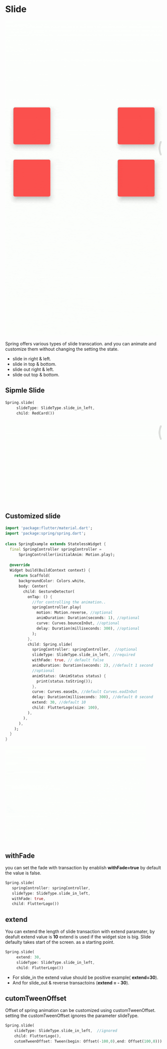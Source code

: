 # Slide

 ![all_slide](https://github.com/KaushickSArgekar/spring/blob/master/assets/all_slide.gif?raw=true)

Spring offers various types of slide transcation. and you can animate and customize them without changing the setting the state.

- slide in right & left.
- slide in top & bottom.
- slide out right & left.
- slide out top & bottom.

## Sipmle Slide 

```dart
Spring.slide(
     slideType: SlideType.slide_in_left,
     child: RedCard())
 ```
 ![simple_slide](https://github.com/KaushickSArgekar/spring/blob/master/assets/simple_slide.gif?raw=true)
 


## Customized slide

```dart
import 'package:flutter/material.dart';
import 'package:spring/spring.dart';

class SpringExample extends StatelessWidget {
  final SpringController springController =
      SpringController(initialAnim: Motion.play);

  @override
  Widget build(BuildContext context) {
    return Scaffold(
      backgroundColor: Colors.white,
      body: Center(
        child: GestureDetector(
          onTap: () {
            //for controlling the animation..
            springController.play(
              motion: Motion.reverse, //optional
              animDuration: Duration(seconds: 1), //optional
              curve: Curves.bounceInOut, //optional
              delay: Duration(milliseconds: 300), //optional
            );
          },
          child: Spring.slide(
            springController: springController,  //optional
            slideType: SlideType.slide_in_left, //required
            withFade: true, // default false
            animDuration: Duration(seconds: 2), //default 1 second
            //optional
            animStatus: (AnimStatus status) {
              print(status.toString());
            },
            curve: Curves.easeIn, //default Curves.eadInOut
            delay: Duration(milliseconds: 300), //default 0 second
            extend: 30, //default 10
            child: FlutterLogo(size: 100),
          ),
        ),
      ),
    );
  }
}
```
![simple_slide](https://github.com/KaushickSArgekar/spring/blob/master/assets/customized_slide.gif?raw=true)

## withFade
you can set the fade with transaction by enablish **withFade=true** by default the value is false.

```dart
Spring.slide(
   springController: springController,
   slideType: SlideType.slide_in_left,
   withFade: true,
   child: FlutterLogo())
   ```

## extend

You can extend the length of slide transaction with extend paramater, by deafult extend value is **10** extend is used if the widget size is big. Slide defaulty takes start of the screen. as a starting point.

```dart
Spring.slide(
     extend: 30,
     slideType: SlideType.slide_in_left,
     child: FlutterLogo())
```

- For slide_in the extend value should be positive example( **extend=30**).
- And for slide_out & reverse transactoins (**extend = - 30**).

## cutomTweenOffset

Offset of spring animation can be customized using customTweenOffset.
setting the customTweenOffset ignores the parameter slideType.

```dart
Spring.slide(
	slideType: SlideType.slide_in_left,  //ignored
	child: FlutterLogo(),
	cutomTweenOffset: Tween(begin: Offset(-100,0),end: Offset(100,0)))
```

